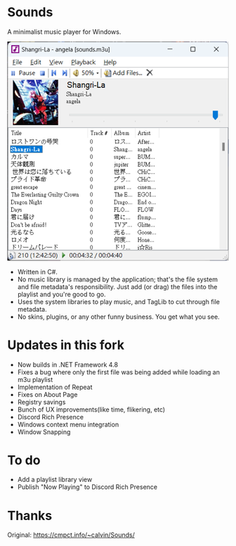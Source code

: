 # Sounds

A minimalist music player for Windows. 


![Screenshot](./screenshot.png)

- Written in C#.
- No music library is managed by the application; that's the file system and file metadata's responsibility. Just add (or drag) the files into the playlist and you're good to go.
- Uses the system libraries to play music, and TagLib to cut through file metadata.
- No skins, plugins, or any other funny business. You get what you see.

# Updates in this fork

- Now builds in .NET Framework 4.8
- Fixes a bug where only the first file was being added while loading an m3u playlist
- Implementation of Repeat
- Fixes on About Page
- Registry savings 
- Bunch of UX improvements(like time, flikering, etc)
- Discord Rich Presence
- Windows context menu integration
- Window Snapping

# To do
- Add a playlist library view
- Publish "Now Playing" to Discord Rich Presence

# Thanks
Original: https://cmpct.info/~calvin/Sounds/